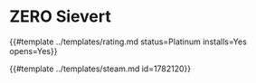 # ZERO Sievert
<!-- script:Aliases [] -->

{{#template ../templates/rating.md status=Platinum installs=Yes opens=Yes}} 

{{#template ../templates/steam.md id=1782120}}
